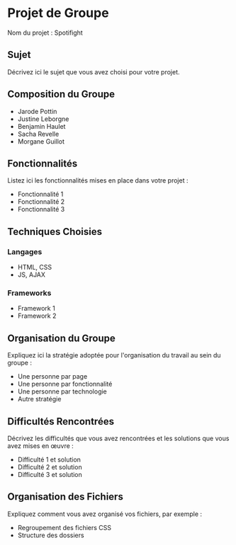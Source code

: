 # Projet de Groupe
Nom du projet : Spotifight
## Sujet
Décrivez ici le sujet que vous avez choisi pour votre projet.

## Composition du Groupe
- Jarode Pottin 
- Justine Leborgne
- Benjamin Haulet
- Sacha Revelle
- Morgane Guillot

## Fonctionnalités
Listez ici les fonctionnalités mises en place dans votre projet :
- Fonctionnalité 1
- Fonctionnalité 2
- Fonctionnalité 3

## Techniques Choisies
### Langages
- HTML, CSS
- JS, AJAX

### Frameworks
- Framework 1
- Framework 2

## Organisation du Groupe
Expliquez ici la stratégie adoptée pour l'organisation du travail au sein du groupe :
- Une personne par page
- Une personne par fonctionnalité
- Une personne par technologie
- Autre stratégie

## Difficultés Rencontrées
Décrivez les difficultés que vous avez rencontrées et les solutions que vous avez mises en œuvre :
- Difficulté 1 et solution
- Difficulté 2 et solution
- Difficulté 3 et solution

## Organisation des Fichiers
Expliquez comment vous avez organisé vos fichiers, par exemple :
- Regroupement des fichiers CSS
- Structure des dossiers
